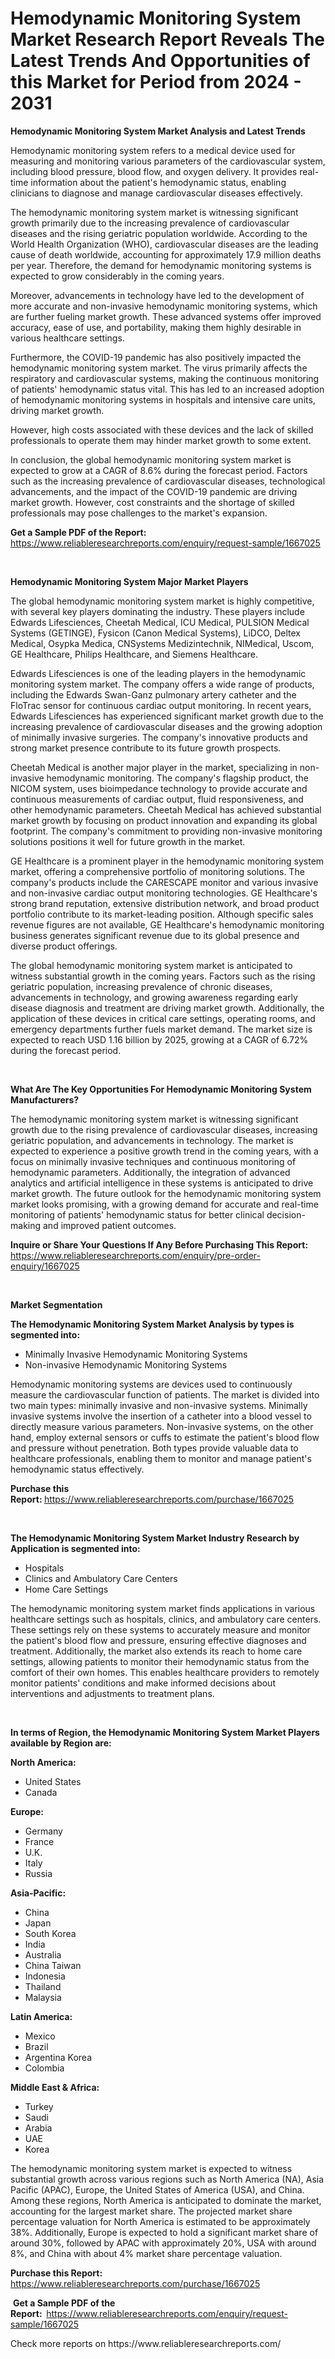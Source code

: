 <p><h1>Hemodynamic Monitoring System Market Research Report Reveals The Latest Trends And Opportunities of this Market for Period from 2024 - 2031</h1></p><p><strong>Hemodynamic Monitoring System Market Analysis and Latest Trends</strong></p>
<p><p>Hemodynamic monitoring system refers to a medical device used for measuring and monitoring various parameters of the cardiovascular system, including blood pressure, blood flow, and oxygen delivery. It provides real-time information about the patient's hemodynamic status, enabling clinicians to diagnose and manage cardiovascular diseases effectively.</p><p>The hemodynamic monitoring system market is witnessing significant growth primarily due to the increasing prevalence of cardiovascular diseases and the rising geriatric population worldwide. According to the World Health Organization (WHO), cardiovascular diseases are the leading cause of death worldwide, accounting for approximately 17.9 million deaths per year. Therefore, the demand for hemodynamic monitoring systems is expected to grow considerably in the coming years.</p><p>Moreover, advancements in technology have led to the development of more accurate and non-invasive hemodynamic monitoring systems, which are further fueling market growth. These advanced systems offer improved accuracy, ease of use, and portability, making them highly desirable in various healthcare settings.</p><p>Furthermore, the COVID-19 pandemic has also positively impacted the hemodynamic monitoring system market. The virus primarily affects the respiratory and cardiovascular systems, making the continuous monitoring of patients' hemodynamic status vital. This has led to an increased adoption of hemodynamic monitoring systems in hospitals and intensive care units, driving market growth.</p><p>However, high costs associated with these devices and the lack of skilled professionals to operate them may hinder market growth to some extent.</p><p>In conclusion, the global hemodynamic monitoring system market is expected to grow at a CAGR of 8.6% during the forecast period. Factors such as the increasing prevalence of cardiovascular diseases, technological advancements, and the impact of the COVID-19 pandemic are driving market growth. However, cost constraints and the shortage of skilled professionals may pose challenges to the market's expansion.</p></p>
<p><strong>Get a Sample PDF of the Report:&nbsp;</strong> <a href="https://www.reliableresearchreports.com/enquiry/request-sample/1667025">https://www.reliableresearchreports.com/enquiry/request-sample/1667025</a></p>
<p>&nbsp;</p>
<p><strong>Hemodynamic Monitoring System Major Market Players</strong></p>
<p><p>The global hemodynamic monitoring system market is highly competitive, with several key players dominating the industry. These players include Edwards Lifesciences, Cheetah Medical, ICU Medical, PULSION Medical Systems (GETINGE), Fysicon (Canon Medical Systems), LiDCO, Deltex Medical, Osypka Medica, CNSystems Medizintechnik, NIMedical, Uscom, GE Healthcare, Philips Healthcare, and Siemens Healthcare.</p><p>Edwards Lifesciences is one of the leading players in the hemodynamic monitoring system market. The company offers a wide range of products, including the Edwards Swan-Ganz pulmonary artery catheter and the FloTrac sensor for continuous cardiac output monitoring. In recent years, Edwards Lifesciences has experienced significant market growth due to the increasing prevalence of cardiovascular diseases and the growing adoption of minimally invasive surgeries. The company's innovative products and strong market presence contribute to its future growth prospects.</p><p>Cheetah Medical is another major player in the market, specializing in non-invasive hemodynamic monitoring. The company's flagship product, the NICOM system, uses bioimpedance technology to provide accurate and continuous measurements of cardiac output, fluid responsiveness, and other hemodynamic parameters. Cheetah Medical has achieved substantial market growth by focusing on product innovation and expanding its global footprint. The company's commitment to providing non-invasive monitoring solutions positions it well for future growth in the market.</p><p>GE Healthcare is a prominent player in the hemodynamic monitoring system market, offering a comprehensive portfolio of monitoring solutions. The company's products include the CARESCAPE monitor and various invasive and non-invasive cardiac output monitoring technologies. GE Healthcare's strong brand reputation, extensive distribution network, and broad product portfolio contribute to its market-leading position. Although specific sales revenue figures are not available, GE Healthcare's hemodynamic monitoring business generates significant revenue due to its global presence and diverse product offerings.</p><p>The global hemodynamic monitoring system market is anticipated to witness substantial growth in the coming years. Factors such as the rising geriatric population, increasing prevalence of chronic diseases, advancements in technology, and growing awareness regarding early disease diagnosis and treatment are driving market growth. Additionally, the application of these devices in critical care settings, operating rooms, and emergency departments further fuels market demand. The market size is expected to reach USD 1.16 billion by 2025, growing at a CAGR of 6.72% during the forecast period.</p></p>
<p>&nbsp;</p>
<p><strong>What Are The Key Opportunities For Hemodynamic Monitoring System Manufacturers?</strong></p>
<p><p>The hemodynamic monitoring system market is witnessing significant growth due to the rising prevalence of cardiovascular diseases, increasing geriatric population, and advancements in technology. The market is expected to experience a positive growth trend in the coming years, with a focus on minimally invasive techniques and continuous monitoring of hemodynamic parameters. Additionally, the integration of advanced analytics and artificial intelligence in these systems is anticipated to drive market growth. The future outlook for the hemodynamic monitoring system market looks promising, with a growing demand for accurate and real-time monitoring of patients' hemodynamic status for better clinical decision-making and improved patient outcomes.</p></p>
<p><strong>Inquire or Share Your Questions If Any Before Purchasing This Report:</strong> <a href="https://www.reliableresearchreports.com/enquiry/pre-order-enquiry/1667025">https://www.reliableresearchreports.com/enquiry/pre-order-enquiry/1667025</a></p>
<p>&nbsp;</p>
<p><strong>Market Segmentation</strong></p>
<p><strong>The Hemodynamic Monitoring System Market Analysis by types is segmented into:</strong></p>
<p><ul><li>Minimally Invasive Hemodynamic Monitoring Systems</li><li>Non-invasive Hemodynamic Monitoring Systems</li></ul></p>
<p><p>Hemodynamic monitoring systems are devices used to continuously measure the cardiovascular function of patients. The market is divided into two main types: minimally invasive and non-invasive systems. Minimally invasive systems involve the insertion of a catheter into a blood vessel to directly measure various parameters. Non-invasive systems, on the other hand, employ external sensors or cuffs to estimate the patient's blood flow and pressure without penetration. Both types provide valuable data to healthcare professionals, enabling them to monitor and manage patient's hemodynamic status effectively.</p></p>
<p><strong>Purchase this Report:&nbsp;</strong><a href="https://www.reliableresearchreports.com/purchase/1667025">https://www.reliableresearchreports.com/purchase/1667025</a></p>
<p>&nbsp;</p>
<p><strong>The Hemodynamic Monitoring System Market Industry Research by Application is segmented into:</strong></p>
<p><ul><li>Hospitals</li><li>Clinics and Ambulatory Care Centers</li><li>Home Care Settings</li></ul></p>
<p><p>The hemodynamic monitoring system market finds applications in various healthcare settings such as hospitals, clinics, and ambulatory care centers. These settings rely on these systems to accurately measure and monitor the patient's blood flow and pressure, ensuring effective diagnoses and treatment. Additionally, the market also extends its reach to home care settings, allowing patients to monitor their hemodynamic status from the comfort of their own homes. This enables healthcare providers to remotely monitor patients' conditions and make informed decisions about interventions and adjustments to treatment plans.</p></p>
<p>&nbsp;</p>
<p><strong>In terms of Region, the Hemodynamic Monitoring System Market Players available by Region are:</strong></p>
<p>
    <p> <strong> North America: </strong>
        <ul>
            <li>United States</li>
            <li>Canada</li>
        </ul>
        </p> 
    <p> <strong> Europe: </strong>
        <ul>
            <li>Germany</li>
            <li>France</li>
            <li>U.K.</li>
            <li>Italy</li>
            <li>Russia</li>
        </ul>
        </p> 
    <p> <strong> Asia-Pacific: </strong>
        <ul>
            <li>China</li>
            <li>Japan</li>
            <li>South Korea</li>
            <li>India</li>
            <li>Australia</li>
            <li>China Taiwan</li>
            <li>Indonesia</li>
            <li>Thailand</li>
            <li>Malaysia</li>
        </ul>
        </p> 
    <p> <strong> Latin America: </strong>
        <ul>
            <li>Mexico</li>
            <li>Brazil</li>
            <li>Argentina Korea</li>
            <li>Colombia</li>
        </ul>
        </p> 
    <p> <strong> Middle East & Africa: </strong>
        <ul>
            <li>Turkey</li>
            <li>Saudi</li>
            <li>Arabia</li>
            <li>UAE</li>
            <li>Korea</li>
        </ul>
    </p>
    </p>
<p><p>The hemodynamic monitoring system market is expected to witness substantial growth across various regions such as North America (NA), Asia Pacific (APAC), Europe, the United States of America (USA), and China. Among these regions, North America is anticipated to dominate the market, accounting for the largest market share. The projected market share percentage valuation for North America is estimated to be approximately 38%. Additionally, Europe is expected to hold a significant market share of around 30%, followed by APAC with approximately 20%, USA with around 8%, and China with about 4% market share percentage valuation.</p></p>
<p><strong>Purchase this Report: </strong><a href="https://www.reliableresearchreports.com/purchase/1667025">https://www.reliableresearchreports.com/purchase/1667025</a></p>
<p>&nbsp;<strong>Get a Sample PDF of the Report:&nbsp;&nbsp;</strong><a href="https://www.reliableresearchreports.com/enquiry/request-sample/1667025">https://www.reliableresearchreports.com/enquiry/request-sample/1667025</a></p>
<p><strong></strong></p>
<p>Check more reports on https://www.reliableresearchreports.com/</p>